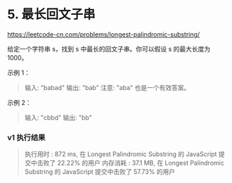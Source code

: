 # 5. 最长回文子串

https://leetcode-cn.com/problems/longest-palindromic-substring/

给定一个字符串 s，找到 s 中最长的回文子串。你可以假设 s 的最大长度为 1000。

示例 1：

> 输入: "babad"
> 输出: "bab"
> 注意: "aba" 也是一个有效答案。

示例 2：

> 输入: "cbbd"
> 输出: "bb"

### v1 执行结果

> 执行用时 : 872 ms, 在 Longest Palindromic Substring 的 JavaScript 提交中击败了 22.22% 的用户
> 内存消耗 : 37.1 MB, 在 Longest Palindromic Substring 的 JavaScript 提交中击败了 57.73% 的用户
